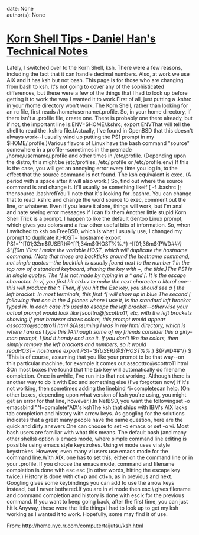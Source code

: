 
date: None  
author(s): None  

# [Korn Shell Tips - Daniel Han's Technical Notes](https://sites.google.com/site/xiangyangsite/home/technical-tips/linux-unix/shell-programming/korn-shell/ksh)

Lately, I switched over to the Korn Shell, ksh. There were a few reasons, including the fact that it can handle decimal numbers. Also, at work we use AIX and it has ksh but not bash. This page is for those who are changing from bash to ksh. It's not going to cover any of the sophisticated differences, but these were a few of the things that I had to look up before getting it to work the way I wanted it to work.First of all, just putting a .kshrc in your /home directory won't work. The Korn Shell, rather than looking for an rc file, first reads /home/username/.profile. So, in your home directory, if there isn't a .profile file, create one. There is probably one there already, but if not, the important line is:ENV=$HOME/.kshrc; export ENVThat will tell the shell to read the .kshrc file.(Actually, I've found in OpenBSD that this doesn't always work--I usually wind up putting the PS1 prompt in my $HOME/.profile.)Various flavors of Linux have the bash command "source" somewhere in a profile--sometimes in the premade /home/username/.profile and other times in /etc/profile. (Depending upon the distro, this might be /etc/profiles, /etc/.profile or /etc/profile.env) If this is the case, you will get an annoying error every time you log in, to the effect that the source command is not found. The ksh equivalent is exec. (A period with a space after it will also work.) So, find out where the source command is and change it. It'll usually be something likeif [ -f .bashrc ]; thensource .bashrcfiYou'll note that it's looking for .bashrc. You can change that to read .kshrc and change the word source to exec, comment out the line, or whatever. Even if you leave it alone, things will work, but I'm anal and hate seeing error messages if I can fix them.Another little stupid Korn Shell Trick is a prompt. I happen to like the default Gentoo Linux prompt, which gives you colors and a few other useful bits of information. So, when I switched to ksh on FreeBSD, which is what I usually use, I changed my prompt to duplicate it.HOST=`hostname`export PS1='^[[01;32m${USER}@^[[1;34m${HOST%%.*} ^[[01;36m${PWD##*/} $^[[0m 'First I make the variable HOST, which will duplicate the hostname command. (Note that those are backticks around the hostname command, not single quotes--the backtick is usually found next to the number 1 in the top row of a standard keyboard, sharing the key with ~, the tilde.)The PS1 is in single quotes. The ^[ is not made by typing in a ^ and [. It is the escape character. In vi, you first hit ctrl+v to make the next character a literal one--this will produce the ^. Then, if you hit the Esc key, you should see a [ the left bracket. In most terminals, this first ^[ will show up in blue The second [ following that one in the 4 places where I use it, is the standard left bracket typed in. In each case it's used to escape the left bracket--otherwise your actual prompt would look like [scottro@[scottro11, etc, with the left brackets showing.If your browser shows colors, this prompt would appear asscottro@scottro11 html $(Assuming I was in my html directory, which is where I am as I type this.)Although some of my friends consider this a girly-man prompt, I find it handy and use it. If you don't like the colors, then simply remove the left brackets and numbers, so it would readHOST=`hostname`export PS1='${USER}@${HOST%%.*} ${PWD##*/} $ 'This is of course, assuming that you like your prompt to be that way--on this particular machine, for example it comes out asscottro@scottro11 html $On most boxes I've found that the tab key will automatically do filename completion. Once in awhile, I've run into that not working. Although there is another way to do it with Esc and something else (I've forgotten now) if it's not working, then sometimes adding the linebind ^i=completecan help. (On other boxes, depending upon what version of ksh you're using, you might get an error for that line, however.).In NetBSD, you want the followingset -o emacsbind "^I=complete"AIX's kshThe ksh that ships with IBM's AIX lacks tab completion and history with arrow keys. As googling for the solutions indicates that a great many people have the same question, here are the quick and dirty answers.One can choose to set -o emacs or set -o vi. Most bash users are familiar with what this means. The default bash (and many other shells) option is emacs mode, where simple command line editing is possible using emacs style keystrokes. Using vi mode uses vi style keystrokes. However, even many vi users use emacs mode for the command line.With AIX, one has to set this, either on the command line or in your .profile. If you choose the emacs mode, command and filename completion is done with esc esc (in other words, hitting the escape key twice.) History is done with ctl+p and ctl+n, as in previous and next. Googling gives some keybindings you can add to use the arrow keys instead, but I never bothered.If you are in vi mode then esc \ gives filename and command completion and history is done with esc k for the previous command. If you want to keep going back, after the first time, you can just hit k.Anyway, these were the little things I had to look up to get my ksh working as I wanted it to work. Hopefully, some may find it of use.

From: http://home.nyc.rr.com/computertaijutsu/ksh.html 

